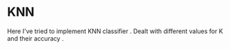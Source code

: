 # KNN
Here I've tried to implement KNN classifier . 
Dealt with different values for K and their accuracy .
